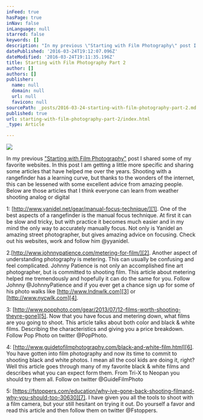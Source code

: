 ```yaml
---
inFeed: true
hasPage: true
inNav: false
inLanguage: null
starred: false
keywords: []
description: "In my previous \"Starting with Film Photography\" post I shared some of my favorite websites. In this post I am getting a little more specific and sharing some articles that have helped me over the years. Shooting with a rangefinder has a learning curve, but thanks to the wonders of the internet, this can be lessened with some excellent advice from amazing people. Below are those articles that I think everyone can learn from weather shooting analog or digital\_"
datePublished: '2016-03-24T19:12:07.096Z'
dateModified: '2016-03-24T19:11:35.196Z'
title: Starting with Film Photography Part 2
author: []
authors: []
publisher:
  name: null
  domain: null
  url: null
  favicon: null
sourcePath: _posts/2016-03-24-starting-with-film-photography-part-2.md
published: true
url: starting-with-film-photography-part-2/index.html
_type: Article

---
```

![](https://the-grid-user-content.s3-us-west-2.amazonaws.com/1db9ea6f-2c1b-43ae-94df-02b9b988fcbb.jpg)

In my previous ["Starting with Film Photography"][0] post I shared some of my favorite websites. In this post I am getting a little more specific and sharing some articles that have helped me over the years. Shooting with a rangefinder has a learning curve, but thanks to the wonders of the internet, this can be lessened with some excellent advice from amazing people. Below are those articles that I think everyone can learn from weather shooting analog or digital 

1: [http://www.yanidel.net/gear/manual-focus-technique/][1]. One of the best aspects of a rangefinder is the manual focus technique. At first it can be slow and tricky, but with practice it becomes much easier and in my mind the only way to accurately manually focus. Not only is Yanidel an amazing street photographer, but gives amazing advice on focusing. Check out his websites, work and follow him @yyanidel.

2\.[http://www.johnnypatience.com/metering-for-film/][2]. Another aspect of understanding photography is metering. This can usually be confusing and feel complicated. Johnny Patience is not only an accomplished fine art photographer, but is committed to shooting film. This article about metering helped me tremendously and hopefully it can do the same for you. Follow Johnny @JohnnyPatience and if you ever get a chance sign up for some of his photo walks like [http://www.lndnwlk.com][3] or  [http://www.nycwlk.com][4].

3: [http://www.popphoto.com/gear/2013/07/12-films-worth-shooting-theyre-gone][5]. Now that you have focus and metering down, what films are you going to shoot. This article talks about both color and black & white films. Describing the characteristics and giving you a price breakdown. Follow Pop Photo on twitter @PopPhoto.

4: [http://www.guidetofilmphotography.com/black-and-white-film.html][6]. You have gotten into film photography and now its time to commit to shooting black and white photos. I mean all the cool kids are doing it, right? Well this article goes through many of my favorite black & white films and describes what you can expect form them. From Tri-X to Neopan you should try them all. Follow on twitter @GuideFilmPhoto

5: [https://fstoppers.com/education/why-ive-gone-back-shooting-filmand-why-you-should-too-30630][7]. I have given you all the tools to shoot with a film camera, but your still hesitant on trying it out. Do yourself a favor and read this article and then follow them on twitter @Fstoppers. 



[0]: http://theleicastreet.com/film-photography/
[1]: http://www.yanidel.net/gear/manual-focus-technique/
[2]: http://www.johnnypatience.com/metering-for-film/
[3]: http://www.lndnwlk.com/
[4]: http://www.nycwlk.com/
[5]: http://www.popphoto.com/gear/2013/07/12-films-worth-shooting-theyre-gone
[6]: http://www.guidetofilmphotography.com/black-and-white-film.html
[7]: https://fstoppers.com/education/why-ive-gone-back-shooting-filmand-why-you-should-too-30630